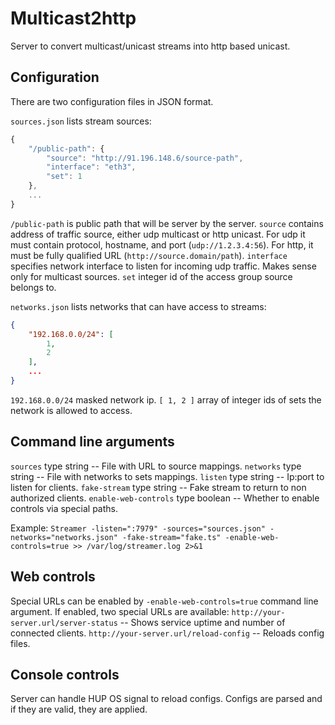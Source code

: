 Multicast2http
==============

Server to convert multicast/unicast streams into http based unicast.

Configuration
-------------

There are two configuration files in JSON format.

`sources.json` lists stream sources:
```js
{
	"/public-path": {
		"source": "http://91.196.148.6/source-path",
		"interface": "eth3",
		"set": 1
	},
	...
}
```

`/public-path` is public path that will be server by the server.
`source` contains address of traffic source, either udp multicast or http unicast. For udp it must contain protocol, hostname, and port (`udp://1.2.3.4:56`). For http, it must be fully qualified URL (`http://source.domain/path`).
`interface` specifies network interface to listen for incoming udp traffic. Makes sense only for multicast sources.
`set` integer id of the access group source belongs to.

`networks.json` lists networks that can have access to streams:
```json
{
	"192.168.0.0/24": [
		1,
		2
	],
	...
}
```

`192.168.0.0/24` masked network ip.
`[ 1, 2 ]` array of integer ids of sets the network is allowed to access.

Command line arguments
----------------------

`sources` type string -- File with URL to source mappings.
`networks` type string -- File with networks to sets mappings.
`listen` type string -- Ip:port to listen for clients.
`fake-stream` type string -- Fake stream to return to non authorized clients.
`enable-web-controls` type boolean -- Whether to enable controls via special paths.

Example: `Streamer -listen=":7979" -sources="sources.json" -networks="networks.json" -fake-stream="fake.ts" -enable-web-controls=true >> /var/log/streamer.log 2>&1`

Web controls
------------

Special URLs can be enabled by `-enable-web-controls=true` command line argument. If enabled, two special URLs are available:
`http://your-server.url/server-status` -- Shows service uptime and number of connected clients.
`http://your-server.url/reload-config` -- Reloads config files.

Console controls
----------------

Server can handle HUP OS signal to reload configs. Configs are parsed and if they are valid, they are applied.